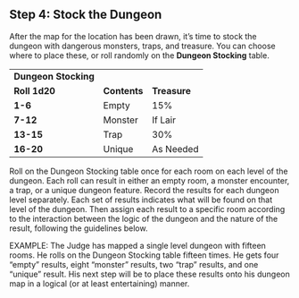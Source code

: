 ## Step 4: Stock the Dungeon

After the map for the location has been drawn, it’s time to stock the dungeon with dangerous monsters, traps, and treasure. You can choose where to place these, or roll randomly on the **Dungeon Stocking** table.

|  |  |  |
| --- | --- | --- |
| **Dungeon Stocking** | | |
| **Roll 1d20** | **Contents** | **Treasure** |
| **1-6** | Empty | 15% |
| **7-12** | Monster | If Lair |
| **13-15** | Trap | 30% |
| **16-20** | Unique | As Needed |

Roll on the Dungeon Stocking table once for each room on each level of the dungeon. Each roll can result in either an empty room, a monster encounter, a trap, or a unique dungeon feature. Record the results for each dungeon level separately. Each set of results indicates what will be found on that level of the dungeon. Then assign each result to a specific room according to the interaction between the logic of the dungeon and the nature of the result, following the guidelines below.

EXAMPLE: The Judge has mapped a single level dungeon with fifteen rooms. He rolls on the Dungeon Stocking table fifteen times. He gets four “empty” results, eight “monster” results, two “trap” results, and one “unique” result. His next step will be to place these results onto his dungeon map in a logical (or at least entertaining) manner.
